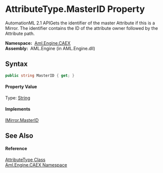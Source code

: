 AttributeType.MasterID Property
===============================
AutomationML 2.1 APIGets the identifier of the master Attribute if this is a Mirror. The identifier contains the ID of the attribute owner followed by the Attribute path.

  **Namespace:**  [Aml.Engine.CAEX][1]  
  **Assembly:**  AML.Engine (in AML.Engine.dll)

Syntax
------

```csharp
public string MasterID { get; }
```

#### Property Value
Type: [String][2]
#### Implements
[IMirror.MasterID][3]  


See Also
--------

#### Reference
[AttributeType Class][4]  
[Aml.Engine.CAEX Namespace][1]  

[1]: ../README.md
[2]: https://docs.microsoft.com/dotnet/api/system.string
[3]: ../IMirror/MasterID.md
[4]: README.md
[5]: https://www.automationml.org
[6]: ../../icons/logoShade.png